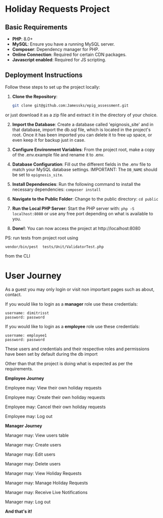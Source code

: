 # Holiday Requests Project

## Basic Requirements

- **PHP**: 8.0+
- **MySQL**: Ensure you have a running MySQL server.
- **Composer**: Dependency manager for PHP.
- **Online Connection**: Required for certain CDN packages.
- **Javascript enabled**: Required for JS scripting.

## Deployment Instructions

Follow these steps to set up the project locally:

1. **Clone the Repository**:
   ```bash
   git clone git@github.com:Jamessks/epig_assessment.git
   ```
or just download it as a zip file and extract it in the directory of your choice.

2. **Import the Database**: Create a database called 'epignosis_site' and in that database, import the db.sql file, which is located in the project's root. Once it has been imported you can delete it to free up space, or even keep it for backup just in case.

3. **Configure Environment Variables**: From the project root, make a copy of the .env.example file and rename it to .env.

4. **Database Configuration**: Fill out the different fields in the .env file to match your MySQL database settings. IMPORTANT: The ```DB_NAME``` should be set to ```epignosis_site```.
5. **Install Dependencies**: Run the following command to install the necessary dependencies: ```composer install```
6. **Navigate to the Public Folder**: Change to the public directory: ```cd public```
7. **Run the Local PHP Server**: Start the PHP server with: ```php -S localhost:8080``` or use any free port depending on what is available to you.
8. **Done!**: You can now access the project at http://localhost:8080

PS: run tests from project root using
```
vendor/bin/pest  tests/Unit/ValidatorTest.php 
```
from the CLI

**User Journey**
===================
As a guest you may only login or visit non important pages such as about, contact.

If you would like to login as a **manager** role use these credentials:
```
username: dimitrisst
password: password
```

If you would like to login as a **employee** role use these credentials:
```
username: employee1
password: password
```
These users and credentials and their respective roles and permissions have been set by default during the db import

Other than that the project is doing what is expected as per the requirements.

**Employee Journey**

Employee may: View their own holiday requests

Employee may: Create their own holiday requests

Employee may: Cancel their own holiday requests

Employee may: Log out


**Manager Journey**

Manager may: View users table

Manager may: Create users

Manager may: Edit users

Manager may: Delete users

Manager may: View Holiday Requests

Manager may: Manage Holiday Requests

Manager may: Receive Live Notifications

Manager may: Log out

**And that's it!**

